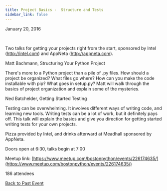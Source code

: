 ```yaml
---
title: Project Basics -  Structure and Tests
sidebar_link: false
---
```


January 20, 2016


   

Two talks for getting your projects right from the start, sponsored by Intel (http://intel.com) and AppNeta (http://appneta.com).

Matt Bachmann, Structuring Your Python Project

There's more to a Python project than a pile of .py files. How should a project be organized? What files go where? How can you make the code installable with pip? What goes in setup.py? Matt will walk through the basics of project organization and explain some of the mysteries.

Ned Batchelder, Getting Started Testing

Testing can be overwhelming. It involves different ways of writing code, and learning new tools. Writing tests can be a lot of work, but it definitely pays off. This talk will explain the basics and give you direction for getting started writing tests for your own projects.

Pizza provided by Intel, and drinks afterward at Meadhall sponsored by AppNeta.

Doors open at 6:30, talks begin at 7:00


Meetup link: [https://www.meetup.com/bostonpython/events/226174635/](https://www.meetup.com/bostonpython/events/226174635/)

186 attendees

[Back to Past Event](past-events.md)